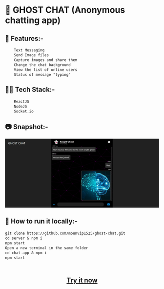 
# 👻 GHOST CHAT (Anonymous chatting app)
## 🌟 Features:-
```
    Text Messaging
    Send Image files
    Capture images and share them
    Change the chat background
    View the list of online users
    Status of message "typing"
```
## 👩‍💻 Tech Stack:-
```
    ReactJS 
    NodeJS
    Socket.io
```
## 📷 Snapshot:-

<img src="ghostchat.png" alt="ghostchat" />

## 🤔 How to run it locally:- 
```
git clone https://github.com/mounvip1525/ghost-chat.git
cd server & npm i 
npm start 
Open a new terminal in the same folder
cd chat-app & npm i
npm start
```
<h2 align="center"><br><a href="https://ghost-chaat.netlify.app/">Try it now</a></h2>
